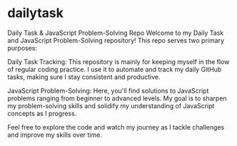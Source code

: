 # dailytask

Daily Task & JavaScript Problem-Solving Repo
Welcome to my Daily Task and JavaScript Problem-Solving repository! This repo serves two primary purposes:

Daily Task Tracking:
This repository is mainly for keeping myself in the flow of regular coding practice. I use it to automate and track my daily GitHub tasks, making sure I stay consistent and productive.

JavaScript Problem-Solving:
Here, you'll find solutions to JavaScript problems ranging from beginner to advanced levels. My goal is to sharpen my problem-solving skills and solidify my understanding of JavaScript concepts as I progress.

Feel free to explore the code and watch my journey as I tackle challenges and improve my skills over time.
